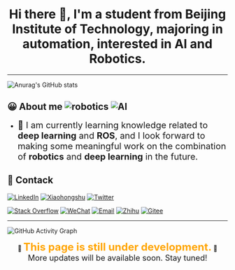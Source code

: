 
<h1 align="center">Hi there 👋, I'm a student from Beijing Institute of Technology, majoring in automation, interested in <strong>AI</strong> and <strong>Robotics</strong>.</h1>

___

![Anurag's GitHub stats](https://github-readme-stats.vercel.app/api?username=QuarryFlow&show_icons=true&count_private=true&theme=gruvbox)

## 😀 About me  ![robotics](https://img.shields.io/badge/robotics-green) ![AI](https://img.shields.io/badge/AI-blue)
- <span style="font-size: 20px;">📝 I am currently learning knowledge related to <strong>deep learning</strong> and <strong>ROS</strong>, and I look forward to making some meaningful work on the combination of <strong>robotics</strong> and <strong>deep learning</strong> in the future.</span>





## 📨 Contack 


[![LinkedIn](https://img.shields.io/badge/LinkedIn-blue?logo=linkedin)](https://www.linkedin.com/in/your-linkedin)
[![Xiaohongshu](https://img.shields.io/badge/Xiaohongshu-red?logo=twitter)](https://www.xiaohongshu.com/)
[![Twitter](https://img.shields.io/badge/Twitter-blue?logo=twitter)](https://twitter.com/your-twitter)

[![Stack Overflow](https://img.shields.io/badge/Stack_Overflow-F58025?logo=stack-overflow)](https://stackoverflow.com/users/your-stackoverflow)
[![WeChat](https://img.shields.io/badge/WeChat-07C160?logo=wechat)](https://your-wechat-link)
[![Email](https://img.shields.io/badge/Email-D14836?logo=gmail&logoColor=white)](mailto:your-email@example.com)
[![Zhihu](https://img.shields.io/badge/Zhihu-blue?logo=zhihu)](https://www.zhihu.com/people/your-zhihu)
[![Gitee](https://img.shields.io/badge/Gitee-red?logo=gitee)](https://gitee.com/your-gitee)

---
![GitHub Activity Graph](https://github-readme-activity-graph.vercel.app/graph?username=QuarryFlow&bg_color=0d1117&color=FFD700&line=FFA500&point=FFFFFF&area=true&hide_border=true)


<p align="center">
  🚧 <strong><span style="color:#FFA500; font-size: 24px;">This page is still under development.</span></strong> 🚧 <br>
  <span style="font-size: 18px;">More updates will be available soon. Stay tuned!</span>
</p>


